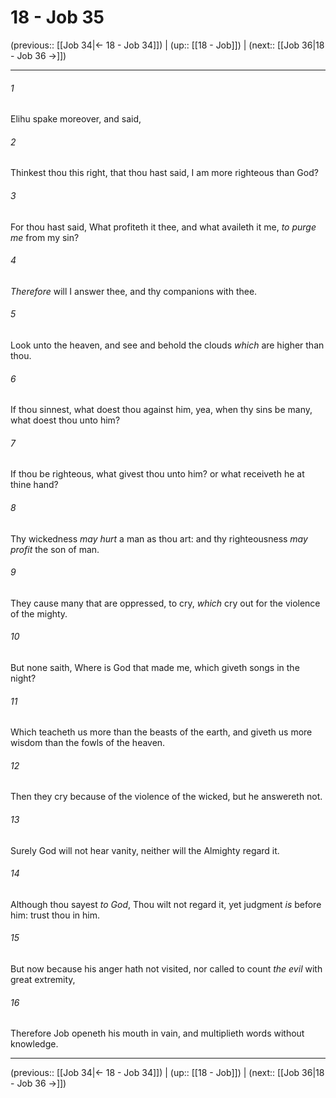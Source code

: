 # 18 - Job 35

(previous:: [[Job 34|← 18 - Job 34]]) | (up:: [[18 - Job]]) | (next:: [[Job 36|18 - Job 36 →]])

***


###### 1 
Elihu spake moreover, and said, 

###### 2 
Thinkest thou this right, that thou hast said, I am more righteous than God? 

###### 3 
For thou hast said, What profiteth it thee, and what availeth it me, _to purge me_ from my sin? 

###### 4 
_Therefore_ will I answer thee, and thy companions with thee. 

###### 5 
Look unto the heaven, and see and behold the clouds _which_ are higher than thou. 

###### 6 
If thou sinnest, what doest thou against him, yea, when thy sins be many, what doest thou unto him? 

###### 7 
If thou be righteous, what givest thou unto him? or what receiveth he at thine hand? 

###### 8 
Thy wickedness _may hurt_ a man as thou art: and thy righteousness _may profit_ the son of man. 

###### 9 
They cause many that are oppressed, to cry, _which_ cry out for the violence of the mighty. 

###### 10 
But none saith, Where is God that made me, which giveth songs in the night? 

###### 11 
Which teacheth us more than the beasts of the earth, and giveth us more wisdom than the fowls of the heaven. 

###### 12 
Then they cry because of the violence of the wicked, but he answereth not. 

###### 13 
Surely God will not hear vanity, neither will the Almighty regard it. 

###### 14 
Although thou sayest _to God_, Thou wilt not regard it, yet judgment _is_ before him: trust thou in him. 

###### 15 
But now because his anger hath not visited, nor called to count _the evil_ with great extremity, 

###### 16 
Therefore Job openeth his mouth in vain, and multiplieth words without knowledge.

***

(previous:: [[Job 34|← 18 - Job 34]]) | (up:: [[18 - Job]]) | (next:: [[Job 36|18 - Job 36 →]])
